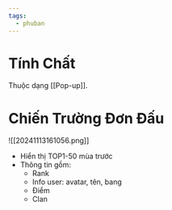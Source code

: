 ```yaml
---
tags:
  - phuban
---
```

# Tính Chất
Thuộc dạng [[Pop-up]].

# Chiến Trường Đơn Đấu
![[20241113161056.png]]
- Hiển thị TOP1-50 mùa trước
- Thông tin gồm:
	- Rank
	- Info user: avatar, tên, bang
	- Điểm
	- Clan
